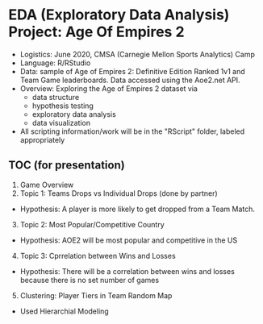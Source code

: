 # EDA (Exploratory Data Analysis) Project: Age Of Empires 2 

- Logistics: June 2020, CMSA (Carnegie Mellon Sports Analytics) Camp
- Language: R/RStudio
- Data: sample of Age of Empires 2: Definitive Edition Ranked 1v1 and Team Game leaderboards. Data accessed using the Aoe2.net API.
- Overview: Exploring the Age of Empires 2 dataset via
  - data structure
  - hypothesis testing 
  - exploratory data analysis
  - data visualization
- All scripting information/work will be in the "RScript" folder, labeled appropriately 

## TOC (for presentation) 
 1. Game Overview
 2. Topic 1: Teams Drops vs Individual Drops (done by partner)
 - Hypothesis: A player is more likely to get dropped from a Team Match.
 3. Topic 2: Most Popular/Competitive Country 
 - Hypothesis: AOE2 will be most popular and competitive in the US 
 4. Topic 3: Cprrelation between Wins and Losses 
 - Hypothesis: There will be a correlation between wins and losses because there is no set number of games
 5. Clustering: Player Tiers in Team Random Map
 - Used Hierarchial Modeling 
